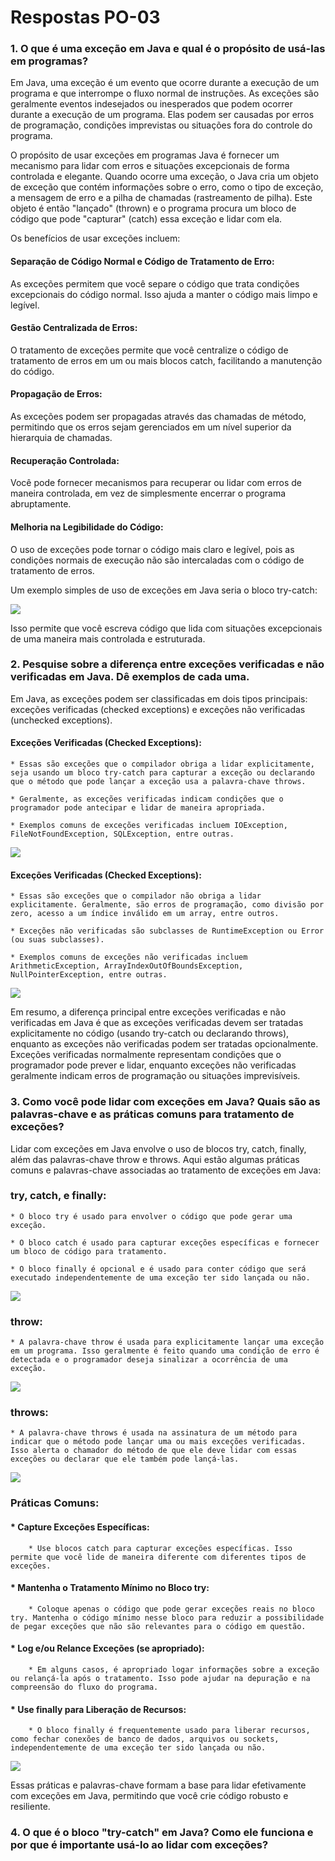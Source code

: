 # Respostas PO-03

### 1. O que é uma exceção em Java e qual é o propósito de usá-las em programas?

Em Java, uma exceção é um evento que ocorre durante a execução de um programa e que interrompe o fluxo normal de instruções. As exceções são geralmente eventos indesejados ou inesperados que podem ocorrer durante a execução de um programa. Elas podem ser causadas por erros de programação, condições imprevistas ou situações fora do controle do programa.

O propósito de usar exceções em programas Java é fornecer um mecanismo para lidar com erros e situações excepcionais de forma controlada e elegante. Quando ocorre uma exceção, o Java cria um objeto de exceção que contém informações sobre o erro, como o tipo de exceção, a mensagem de erro e a pilha de chamadas (rastreamento de pilha). Este objeto é então "lançado" (thrown) e o programa procura um bloco de código que pode "capturar" (catch) essa exceção e lidar com ela.

Os benefícios de usar exceções incluem:

#### **Separação de Código Normal e Código de Tratamento de Erro:**

As exceções permitem que você separe o código que trata condições excepcionais do código normal. Isso ajuda a manter o código mais limpo e legível.

#### **Gestão Centralizada de Erros:**

O tratamento de exceções permite que você centralize o código de tratamento de erros em um ou mais blocos catch, facilitando a manutenção do código.

#### **Propagação de Erros:**

As exceções podem ser propagadas através das chamadas de método, permitindo que os erros sejam gerenciados em um nível superior da hierarquia de chamadas.

#### **Recuperação Controlada:**

Você pode fornecer mecanismos para recuperar ou lidar com erros de maneira controlada, em vez de simplesmente encerrar o programa abruptamente.

#### **Melhoria na Legibilidade do Código:**

O uso de exceções pode tornar o código mais claro e legível, pois as condições normais de execução não são intercaladas com o código de tratamento de erros.

Um exemplo simples de uso de exceções em Java seria o bloco try-catch:

![](images/Captura%20de%20tela%202023-12-16%20233244.png)

Isso permite que você escreva código que lida com situações excepcionais de uma maneira mais controlada e estruturada.

### 2.  Pesquise sobre a diferença entre exceções verificadas e não verificadas em Java. Dê exemplos de cada uma. 

Em Java, as exceções podem ser classificadas em dois tipos principais: exceções verificadas (checked exceptions) e exceções não verificadas (unchecked exceptions).

#### **Exceções Verificadas (Checked Exceptions):**

    * Essas são exceções que o compilador obriga a lidar explicitamente, seja usando um bloco try-catch para capturar a exceção ou declarando que o método que pode lançar a exceção usa a palavra-chave throws.

    * Geralmente, as exceções verificadas indicam condições que o programador pode antecipar e lidar de maneira apropriada.

    * Exemplos comuns de exceções verificadas incluem IOException, FileNotFoundException, SQLException, entre outras.

![](images/Captura%20de%20tela%202023-12-16%20233741.png)

#### **Exceções Verificadas (Checked Exceptions):**

    * Essas são exceções que o compilador não obriga a lidar explicitamente. Geralmente, são erros de programação, como divisão por zero, acesso a um índice inválido em um array, entre outros.

    * Exceções não verificadas são subclasses de RuntimeException ou Error (ou suas subclasses).

    * Exemplos comuns de exceções não verificadas incluem ArithmeticException, ArrayIndexOutOfBoundsException, NullPointerException, entre outras.

![](images/Captura%20de%20tela%202023-12-16%20234118.png)

Em resumo, a diferença principal entre exceções verificadas e não verificadas em Java é que as exceções verificadas devem ser tratadas explicitamente no código (usando try-catch ou declarando throws), enquanto as exceções não verificadas podem ser tratadas opcionalmente. Exceções verificadas normalmente representam condições que o programador pode prever e lidar, enquanto exceções não verificadas geralmente indicam erros de programação ou situações imprevisíveis.

### 3. Como você pode lidar com exceções em Java? Quais são as palavras-chave e as práticas comuns para tratamento de exceções?

Lidar com exceções em Java envolve o uso de blocos try, catch, finally, além das palavras-chave throw e throws. Aqui estão algumas práticas comuns e palavras-chave associadas ao tratamento de exceções em Java:

### **try, catch, e finally:**

    * O bloco try é usado para envolver o código que pode gerar uma exceção.

    * O bloco catch é usado para capturar exceções específicas e fornecer um bloco de código para tratamento.

    * O bloco finally é opcional e é usado para conter código que será executado independentemente de uma exceção ter sido lançada ou não.

![](images/Captura%20de%20tela%202023-12-16%20234733.png)

### **throw:**

    * A palavra-chave throw é usada para explicitamente lançar uma exceção em um programa. Isso geralmente é feito quando uma condição de erro é detectada e o programador deseja sinalizar a ocorrência de uma exceção.

![](images/Captura%20de%20tela%202023-12-16%20234837.png)

### **throws:**

    * A palavra-chave throws é usada na assinatura de um método para indicar que o método pode lançar uma ou mais exceções verificadas. Isso alerta o chamador do método de que ele deve lidar com essas exceções ou declarar que ele também pode lançá-las.

![](images/Captura%20de%20tela%202023-12-16%20234939.png)

### **Práticas Comuns:**

#### * Capture Exceções Específicas:

        * Use blocos catch para capturar exceções específicas. Isso permite que você lide de maneira diferente com diferentes tipos de exceções.

#### * Mantenha o Tratamento Mínimo no Bloco try:

        * Coloque apenas o código que pode gerar exceções reais no bloco try. Mantenha o código mínimo nesse bloco para reduzir a possibilidade de pegar exceções que não são relevantes para o código em questão.

#### * Log e/ou Relance Exceções (se apropriado):

        * Em alguns casos, é apropriado logar informações sobre a exceção ou relançá-la após o tratamento. Isso pode ajudar na depuração e na compreensão do fluxo do programa.

#### * Use finally para Liberação de Recursos:

        * O bloco finally é frequentemente usado para liberar recursos, como fechar conexões de banco de dados, arquivos ou sockets, independentemente de uma exceção ter sido lançada ou não.

![](images/Captura%20de%20tela%202023-12-16%20235303.png)

Essas práticas e palavras-chave formam a base para lidar efetivamente com exceções em Java, permitindo que você crie código robusto e resiliente.

### 4. O que é o bloco "try-catch" em Java? Como ele funciona e por que é importante usá-lo ao lidar com exceções?